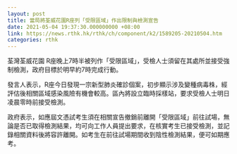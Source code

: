 ```yaml
---
layout: post
title: 當局將荃威花園R座列「受限區域」作出限制與檢測宣告
date: 2021-05-04 19:37:30.000000000 +08:00
link: https://news.rthk.hk/rthk/ch/component/k2/1589205-20210504.htm
categories: rthk
---
```


荃灣荃威花園 R座晚上7時半被列作「受限區域」，受檢人士須留在其處所並接受強制檢測，政府目標於明早約7時完成行動。

發言人表示，R座今日發現一宗新型肺炎確診個案，初步顯示涉及變種病毒株，經評估後相關區域感染風險有機會較高。區內將設立臨時採樣站，要求受檢人士明日凌晨零時前接受檢測。

政府表示，如應屆文憑試考生須在相關宣告撤銷前離開「受限區域」前往試場，無論是否已取得檢測結果，均可向工作人員提出要求，在核實考生已接受檢測，並記錄相關資料後將容許離開。如考生在前往試場期間收到陰性檢測結果，便可如期應考。
